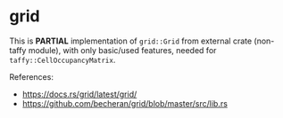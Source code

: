 # grid

This is **PARTIAL** implementation of `grid::Grid` from external crate
(non-taffy module), with only basic/used features, needed for
`taffy::CellOccupancyMatrix`.

References:
- https://docs.rs/grid/latest/grid/
- https://github.com/becheran/grid/blob/master/src/lib.rs
